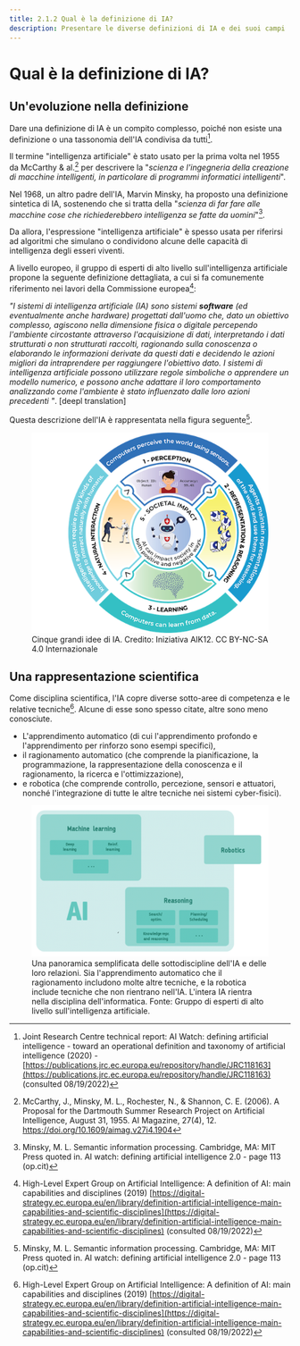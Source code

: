 ```yaml
---
title: 2.1.2 Qual è la definizione di IA?
description: Presentare le diverse definizioni di IA e dei suoi campi
---
```

# Qual è la definizione di IA?

## Un'evoluzione nella definizione

Dare una definizione di IA è un compito complesso, poiché non esiste una definizione o una tassonomia dell'IA condivisa da tutti[^1].

Il termine "intelligenza artificiale" è stato usato per la prima volta nel 1955 da McCarthy &amp; al.[^2] per descrivere la "*scienza e l'ingegneria della creazione di macchine intelligenti, in particolare di programmi informatici intelligenti*".

Nel 1968, un altro padre dell'IA, Marvin Minsky, ha proposto una definizione sintetica di IA, sostenendo che si tratta della "*scienza di far fare alle macchine cose che richiederebbero intelligenza se fatte da uomini*"[^3].

Da allora, l'espressione "intelligenza artificiale" è spesso usata per riferirsi ad algoritmi che simulano o condividono alcune delle capacità di intelligenza degli esseri viventi.

A livello europeo, il gruppo di esperti di alto livello sull'intelligenza artificiale propone la seguente definizione dettagliata, a cui si fa comunemente riferimento nei lavori della Commissione europea[^4]:

*"I sistemi di intelligenza artificiale (IA) sono sistemi* ***software*** *(ed eventualmente anche hardware) progettati dall'uomo che, dato un obiettivo complesso, agiscono nella dimensione fisica o digitale percependo l'ambiente circostante attraverso l'acquisizione di dati, interpretando i dati strutturati o non strutturati raccolti, ragionando sulla conoscenza o elaborando le informazioni derivate da questi dati e decidendo le azioni migliori da intraprendere per raggiungere l'obiettivo dato. I sistemi di intelligenza artificiale possono utilizzare regole simboliche o apprendere un modello numerico, e possono anche adattare il loro comportamento analizzando come l'ambiente è stato influenzato dalle loro azioni precedenti "*. [deepl translation] 

Questa descrizione dell'IA è rappresentata nella figura seguente[^3].

<figure>
	 <img src="Images/AI4K12_Five_Big_Ideas_Graphic.png" />
	 <figcaption> Cinque grandi idee di IA. Credito: Iniziativa AIK12. CC BY-NC-SA 4.0 Internazionale </figcaption>
</figure>

## Una rappresentazione scientifica

Come disciplina scientifica, l'IA copre diverse sotto-aree di competenza e le relative tecniche[^4]. Alcune di esse sono spesso citate, altre sono meno conosciute.

- L'apprendimento automatico (di cui l'apprendimento profondo e l'apprendimento per rinforzo sono esempi specifici),
- il ragionamento automatico (che comprende la pianificazione, la programmazione, la rappresentazione della conoscenza e il ragionamento, la ricerca e l'ottimizzazione),
- e robotica (che comprende controllo, percezione, sensori e attuatori, nonché l'integrazione di tutte le altre tecniche nei sistemi cyber-fisici).

<figure>
  <img src="Images/AI-sub-disciplines.png" />
  <figcaption> Una panoramica semplificata delle sottodiscipline dell'IA e delle loro relazioni. Sia l'apprendimento automatico che il ragionamento includono molte altre tecniche, e la robotica include tecniche che non rientrano nell'IA. L'intera IA rientra nella disciplina dell'informatica. Fonte: Gruppo di esperti di alto livello sull'intelligenza artificiale.</figcaption>
</figure>

[^1]: Joint Research Centre technical report: AI Watch: defining artificial intelligence - toward an operational definition and taxonomy of artificial intelligence (2020) - [https://publications.jrc.ec.europa.eu/repository/handle/JRC118163](https://publications.jrc.ec.europa.eu/repository/handle/JRC118163) (consulted 08/19/2022)

[^2]: McCarthy, J., Minsky, M. L., Rochester, N., & Shannon, C. E. (2006). A Proposal for the Dartmouth Summer Research Project on Artificial Intelligence, August 31, 1955. AI Magazine, 27(4), 12. https://doi.org/10.1609/aimag.v27i4.1904

[^3]: Minsky, M. L. Semantic information processing. Cambridge, MA: MIT Press quoted in. AI watch: defining artificial intelligence 2.0 - page 113 (op.cit)

[^4]: High-Level Expert Group on Artificial Intelligence: A definition of AI: main capabilities and disciplines (2019) [https://digital-strategy.ec.europa.eu/en/library/definition-artificial-intelligence-main-capabilities-and-scientific-disciplines](https://digital-strategy.ec.europa.eu/en/library/definition-artificial-intelligence-main-capabilities-and-scientific-disciplines) (consulted 08/19/2022)
